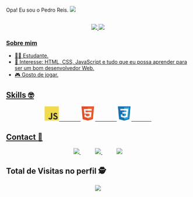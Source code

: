 
##
Opa! Eu sou o Pedro Reis. <img src="https://raw.githubusercontent.com/iampavangandhi/iampavangandhi/master/gifs/Hi.gif" width="30px"></h2>
##
<div align="center">
  <a href="https://github.com/Re1st-01">
  <img height="180em" src="https://github-readme-stats.vercel.app/api?username=Re1st-01&show_icons=true&theme=dark&include_all_commits=true&count_private=true"/>
  <img height="180em" src="https://github-readme-stats.vercel.app/api/top-langs/?username=Re1st-01&layout=compact&langs_count=7&theme=dark"/>
</div>
  
### Sobre mim
- 👨‍🎓 Estudante.
- 🎯 Interesse: HTML, CSS, JavaScript e tudo que eu possa aprender para ser um bom desenvolvedor Web.
- 🎮 Gosto de jogar.

## Skills :nerd_face:
<p align="center">
    <img height="40" src="https://raw.githubusercontent.com/devicons/devicon/master/icons/javascript/javascript-original.svg">
    &nbsp;&nbsp;&nbsp;&nbsp;&nbsp;&nbsp;&nbsp;&nbsp;&nbsp;&nbsp;&nbsp;&nbsp;&nbsp;
    <img height="40" src="https://raw.githubusercontent.com/devicons/devicon/master/icons/html5/html5-original.svg">
    &nbsp;&nbsp;&nbsp;&nbsp;&nbsp;&nbsp;&nbsp;&nbsp;&nbsp;&nbsp;&nbsp;&nbsp;&nbsp;
    <img height="40" src="https://raw.githubusercontent.com/devicons/devicon/master/icons/css3/css3-original.svg">
    &nbsp;&nbsp;&nbsp;&nbsp;&nbsp;&nbsp;&nbsp;&nbsp;&nbsp;&nbsp;&nbsp;&nbsp;&nbsp;
 
</p>

## Contact :iphone:

<p align="center">
    <a href="https://github.com/Re1st-01">
        <img  src="https://img.shields.io/badge/github-%23100000.svg?&style=for-the-badge&logo=github&logoColor=white&link=mailto:https://github.com/teteusAraujo">
    </a>
    &nbsp;&nbsp;&nbsp;&nbsp;&nbsp;&nbsp;&nbsp;&nbsp;&nbsp;
    <a href="mailto:pedrohenriqueoliveira145@gmail.com">
        <img src="https://img.shields.io/badge/gmail-D14836?&style=for-the-badge&logo=gmail&logoColor=white&link=mailto:mateusaraujo996@gmail.com">
    </a>
    &nbsp;&nbsp;&nbsp;&nbsp;&nbsp;&nbsp;&nbsp;&nbsp;&nbsp;
    <a href="https://www.linkedin.com/in/pedro-henrique-7a272b21b">
        <img src="https://img.shields.io/badge/linkedin-%230077B5.svg?&style=for-the-badge&logo=linkedin&logoColor=white&link=mailto:https://www.linkedin.com/in/mateusaraujobarros/">
    </a>
</p>

<p align="center"> 

 ## Total de Visitas no perfil :detective: <br>
 <p align="center"> 
   <img alingn="center" src="https://profile-counter.glitch.me/Re1sr-01/count.svg" />
 </p>

</p>

 
